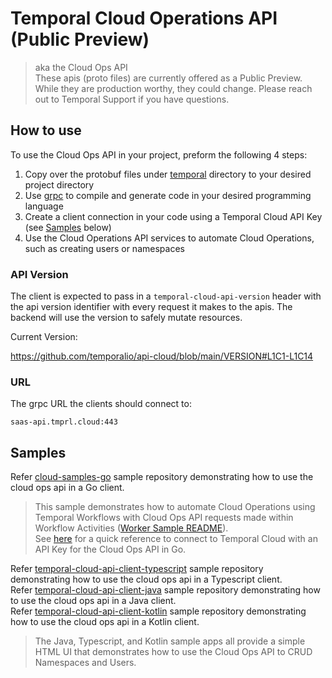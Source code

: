 # Temporal Cloud Operations API (Public Preview)

> aka the Cloud Ops API  
> These apis (proto files) are currently offered as a Public Preview. While they are production worthy, they could change. Please reach out to Temporal Support if you have questions.

## How to use

To use the Cloud Ops API in your project, preform the following 4 steps:
1. Copy over the protobuf files under [temporal](temporal) directory to your desired project directory
2. Use [grpc](https://grpc.io/docs/) to compile and generate code in your desired programming language
3. Create a client connection in your code using a Temporal Cloud API Key (see [Samples](#samples) below)
4. Use the Cloud Operations API services to automate Cloud Operations, such as creating users or namespaces

### API Version

The client is expected to pass in a `temporal-cloud-api-version` header with the api version identifier with every request it makes to the apis. The backend will use the version to safely mutate resources.

Current Version:

https://github.com/temporalio/api-cloud/blob/main/VERSION#L1C1-L1C14

### URL

The grpc URL the clients should connect to:
```
saas-api.tmprl.cloud:443
```

## Samples

Refer [cloud-samples-go](https://github.com/temporalio/cloud-samples-go/blob/main/cmd/worker/README.md) sample repository demonstrating how to use the cloud ops api in a Go client.   
> This sample demonstrates how to automate Cloud Operations using Temporal Workflows with Cloud Ops API requests made within Workflow Activities ([Worker Sample README](https://github.com/temporalio/cloud-samples-go/tree/main/cmd/worker)).  
> See [here](https://github.com/temporalio/cloud-samples-go/blob/60d5cbca8696c87fb184efc56f5ae117561213d2/client/api/client.go#L16) for a quick reference to connect to Temporal Cloud with an API Key for the Cloud Ops API in Go.

Refer [temporal-cloud-api-client-typescript](https://github.com/steveandroulakis/temporal-cloud-api-client-typescript) sample repository demonstrating how to use the cloud ops api in a Typescript client.  
Refer [temporal-cloud-api-client-java](https://github.com/steveandroulakis/temporal-cloud-api-client-java) sample repository demonstrating how to use the cloud ops api in a Java client.  
Refer [temporal-cloud-api-client-kotlin](https://github.com/steveandroulakis/temporal-cloud-api-client-kotlin) sample repository demonstrating how to use the cloud ops api in a Kotlin client.
> The Java, Typescript, and Kotlin sample apps all provide a simple HTML UI that demonstrates how to use the Cloud Ops API to CRUD Namespaces and Users.
